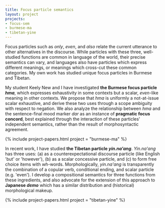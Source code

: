 ```yaml
---
title: Focus particle semantics
layout: project
projects:
- focus-sem
- burmese-ma
- tibetan-yine
---
```


Focus particles such as *only*, *even*, and *also* relate the current utterance to other alternatives in the discourse. While particles with these three, well-studied functions are common in language of the world, their precise semantics can vary, and languages also have particles which express different meanings, or meanings which cross-cut these common categories. My own work has studied unique focus particles in Burmese and Tibetan.

My student Keely New and I have investigated **the Burmese focus particle *hma***, which expresses exhaustivity in some contexts but a scalar, *even*-like meaning in other contexts. We propose that *hma* is uniformly a not-at-issue scalar exhaustive, and derive these two uses through a scope ambiguity with respect to negation. We also analyze the relationship between *hma* and the sentence-final mood marker *dar* as an instance of **pragmatic focus concord**, best explained through the interaction of these particles' independent semantics, rather than the result of morphosyntactic agreement.

{% include project-papers.html project = "burmese-ma" %}

In recent work, I have studied **the Tibetan particle *yin.na'ang***. *Yin.na'ang* has three uses: (a) as a counterexpectational discourse particle (like English 'but' or 'however'), (b) as a scalar concessive particle, and (c) to form free choice items with *wh*-words. Morphologically, *yin.na'ang* is transparently the combination of a copular verb, conditional ending, and scalar particle (e.g. 'even'). I develop a compositional semantics for three functions from these ingredients, and also advocate for the extension of this approach to **Japanese *demo*** which has a similar distribution and (historical) morphological makeup.

{% include project-papers.html project = "tibetan-yine" %}

